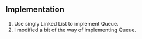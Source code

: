 ## Implementation
1. Use singly Linked List to implement Queue.
2. I modified a bit of the way of implementing Queue.